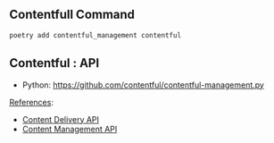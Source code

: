 ## Contentfull Command

~~~bash
poetry add contentful_management contentful
~~~

## Contentful : API

- Python: https://github.com/contentful/contentful-management.py

[References](https://www.contentful.com/developers/docs/references/):

- [Content Delivery API](https://www.contentful.com/developers/docs/references/content-delivery-api/)
- [Content Management API](https://www.contentful.com/developers/docs/references/content-management-api/)